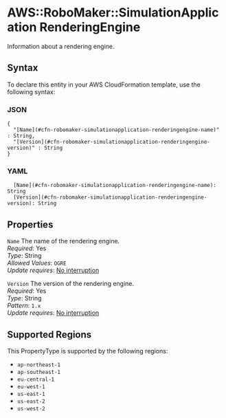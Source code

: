 # AWS::RoboMaker::SimulationApplication RenderingEngine<a name="aws-properties-robomaker-simulationapplication-renderingengine"></a>

Information about a rendering engine\.

## Syntax<a name="aws-properties-robomaker-simulationapplication-renderingengine-syntax"></a>

To declare this entity in your AWS CloudFormation template, use the following syntax:

### JSON<a name="aws-properties-robomaker-simulationapplication-renderingengine-syntax.json"></a>

```
{
  "[Name](#cfn-robomaker-simulationapplication-renderingengine-name)" : String,
  "[Version](#cfn-robomaker-simulationapplication-renderingengine-version)" : String
}
```

### YAML<a name="aws-properties-robomaker-simulationapplication-renderingengine-syntax.yaml"></a>

```
  [Name](#cfn-robomaker-simulationapplication-renderingengine-name): String
  [Version](#cfn-robomaker-simulationapplication-renderingengine-version): String
```

## Properties<a name="aws-properties-robomaker-simulationapplication-renderingengine-properties"></a>

`Name`  <a name="cfn-robomaker-simulationapplication-renderingengine-name"></a>
The name of the rendering engine\.  
*Required*: Yes  
*Type*: String  
*Allowed Values*: `OGRE`  
*Update requires*: [No interruption](https://docs.aws.amazon.com/AWSCloudFormation/latest/UserGuide/using-cfn-updating-stacks-update-behaviors.html#update-no-interrupt)

`Version`  <a name="cfn-robomaker-simulationapplication-renderingengine-version"></a>
The version of the rendering engine\.  
*Required*: Yes  
*Type*: String  
*Pattern*: `1.x`  
*Update requires*: [No interruption](https://docs.aws.amazon.com/AWSCloudFormation/latest/UserGuide/using-cfn-updating-stacks-update-behaviors.html#update-no-interrupt)

## Supported Regions

This PropertyType is supported by the following regions:

- `ap-northeast-1`
- `ap-southeast-1`
- `eu-central-1`
- `eu-west-1`
- `us-east-1`
- `us-east-2`
- `us-west-2`
